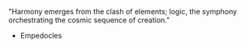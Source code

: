 "Harmony emerges from the clash of elements; logic, the symphony orchestrating the cosmic sequence of creation."
  - Empedocles
